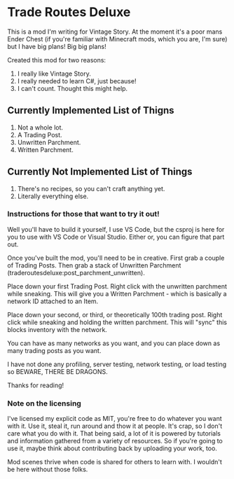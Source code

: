 # Trade Routes Deluxe

This is a mod I'm writing for Vintage Story. At the moment it's a poor mans Ender Chest (if you're familiar with Minecraft mods, which you are, I'm sure) but I have big plans! Big big plans!

Created this mod for two reasons:

1. I really like Vintage Story.
2. I really needed to learn C#, just because!
3. I can't count. Thought this might help.

## Currently Implemented List of Thigns

1. Not a whole lot.
2. A Trading Post.
3. Unwritten Parchment.
4. Written Parchment.

## Currently Not Implemented List of Things

1. There's no recipes, so you can't craft anything yet.
2. Literally everything else.

### Instructions for those that want to try it out!

Well you'll have to build it yourself, I use VS Code, but the csproj is here for you to use with VS Code or Visual Studio. Either or, you can figure that part out.

Once you've built the mod, you'll need to be in creative. First grab a couple of Trading Posts. Then grab a stack of Unwritten Parchment (traderoutesdeluxe:post_parchment_unwritten).

Place down your first Trading Post. Right click with the unwritten parchment while sneaking. This will give you a Written Parchment - which is basically a network ID attached to an Item.

Place down your second, or third, or theoretically 100th trading post. Right click while sneaking and holding the written parchment. This will "sync" this blocks inventory with the network.

You can have as many networks as you want, and you can place down as many trading posts as you want.

I have not done any profiling, server testing, network testing, or load testing so BEWARE, THERE BE DRAGONS.

Thanks for reading!

### Note on the licensing

I've licensed my explicit code as MIT, you're free to do whatever you want with it. Use it, steal it, run around and thow it at people. It's crap, so I don't care what you do with it. That being said, a lot of it is powered by tutorials and information gathered from a variety of resources. So if you're going to use it, maybe think about contributing back by uploading your work, too.

Mod scenes thrive when code is shared for others to learn with. I wouldn't be here without those folks.